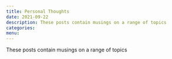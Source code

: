 ```yaml
---
title: Personal Thoughts
date: 2021-09-22
description: These posts contain musings on a range of topics
categories:
menu:
---
```


These posts contain musings on a range of topics
